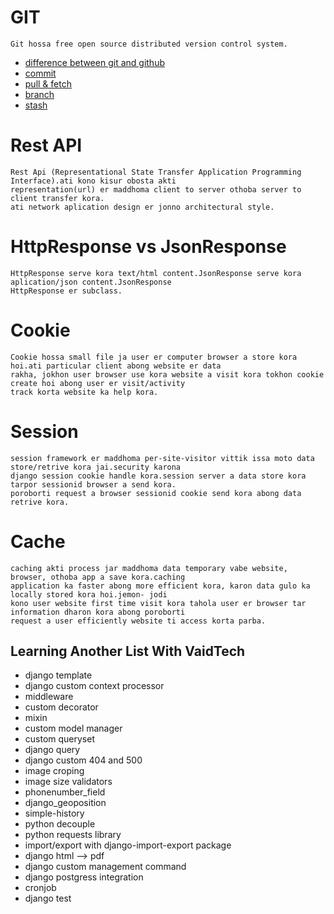 # GIT
```
Git hossa free open source distributed version control system.
```
* [difference between git and github](docs/git.md#difference_between_git_and_github)
* [commit](docs/git.md#Commit)
* [pull & fetch](docs/git.md#pull--fetch)
* [branch](docs/git.md#branch)
* [stash](docs/git.md#stash)
# Rest API
```
Rest Api (Representational State Transfer Application Programming Interface).ati kono kisur obosta akti 
representation(url) er maddhoma client to server othoba server to client transfer kora.
ati network aplication design er jonno architectural style.
```
# HttpResponse vs JsonResponse
```
HttpResponse serve kora text/html content.JsonResponse serve kora aplication/json content.JsonResponse
HttpResponse er subclass.
```
# Cookie
```
Cookie hossa small file ja user er computer browser a store kora hoi.ati particular client abong website er data 
rakha, jokhon user browser use kora website a visit kora tokhon cookie create hoi abong user er visit/activity 
track korta website ka help kora.
```
# Session
```
session framework er maddhoma per-site-visitor vittik issa moto data store/retrive kora jai.security karona 
django session cookie handle kora.session server a data store kora tarpor sessionid browser a send kora.
poroborti request a browser sessionid cookie send kora abong data retrive kora.
```
# Cache
```
caching akti process jar maddhoma data temporary vabe website, browser, othoba app a save kora.caching 
application ka faster abong more efficient kora, karon data gulo ka locally stored kora hoi.jemon- jodi 
kono user website first time visit kora tahola user er browser tar information dharon kora abong poroborti 
request a user efficiently website ti access korta parba.
```

## Learning Another List With VaidTech
* django template
* django custom context processor
* middleware
* custom decorator
* mixin
* custom model manager
* custom queryset
* django query
* django custom 404 and 500
* image croping
* image size validators
* phonenumber_field
* django_geoposition
* simple-history
* python decouple
* python requests library
* import/export with django-import-export package
* django html --> pdf
* django custom management command
* django postgress integration
* cronjob
* django test
